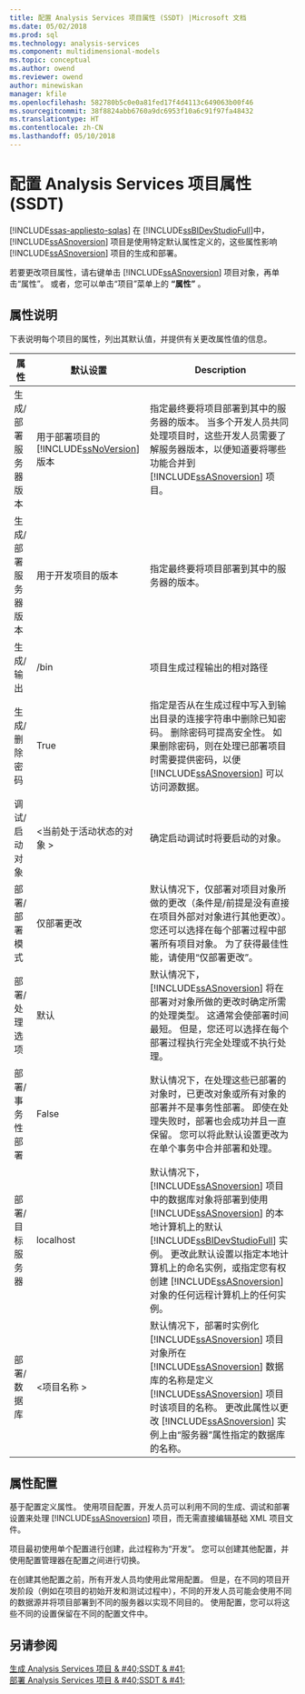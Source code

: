 ```yaml
---
title: 配置 Analysis Services 项目属性 (SSDT) |Microsoft 文档
ms.date: 05/02/2018
ms.prod: sql
ms.technology: analysis-services
ms.component: multidimensional-models
ms.topic: conceptual
ms.author: owend
ms.reviewer: owend
author: minewiskan
manager: kfile
ms.openlocfilehash: 582780b5c0e0a81fed17f4d4113c649063b00f46
ms.sourcegitcommit: 38f8824abb6760a9dc6953f10a6c91f97fa48432
ms.translationtype: HT
ms.contentlocale: zh-CN
ms.lasthandoff: 05/10/2018
---
```

# <a name="configure-analysis-services-project-properties-ssdt"></a>配置 Analysis Services 项目属性 (SSDT)
[!INCLUDE[ssas-appliesto-sqlas](../../includes/ssas-appliesto-sqlas.md)]
  在 [!INCLUDE[ssBIDevStudioFull](../../includes/ssbidevstudiofull-md.md)]中， [!INCLUDE[ssASnoversion](../../includes/ssasnoversion-md.md)] 项目是使用特定默认属性定义的，这些属性影响 [!INCLUDE[ssASnoversion](../../includes/ssasnoversion-md.md)] 项目的生成和部署。  
  
 若要更改项目属性，请右键单击 [!INCLUDE[ssASnoversion](../../includes/ssasnoversion-md.md)] 项目对象，再单击“属性”。 或者，您可以单击“项目”菜单上的 **“属性”** 。  
  
## <a name="property-description"></a>属性说明  
 下表说明每个项目的属性，列出其默认值，并提供有关更改属性值的信息。  
  
|属性|默认设置|Description|  
|--------------|---------------------|-----------------|  
|生成/部署服务器版本|用于部署项目的 [!INCLUDE[ssNoVersion](../../includes/ssnoversion-md.md)] 版本|指定最终要将项目部署到其中的服务器的版本。 当多个开发人员共同处理项目时，这些开发人员需要了解服务器版本，以便知道要将哪些功能合并到 [!INCLUDE[ssASnoversion](../../includes/ssasnoversion-md.md)] 项目。|  
|生成/部署服务器版本|用于开发项目的版本|指定最终要将项目部署到其中的服务器的版本。|  
|生成/输出|/bin|项目生成过程输出的相对路径|  
|生成/删除密码|True|指定是否从在生成过程中写入到输出目录的连接字符串中删除已知密码。 删除密码可提高安全性。 如果删除密码，则在处理已部署项目时需要提供密码，以便 [!INCLUDE[ssASnoversion](../../includes/ssasnoversion-md.md)] 可以访问源数据。|  
|调试/启动对象|\<当前处于活动状态的对象 >|确定启动调试时将要启动的对象。|  
|部署/部署模式|仅部署更改|默认情况下，仅部署对项目对象所做的更改（条件是/前提是没有直接在项目外部对对象进行其他更改）。 您还可以选择在每个部署过程中部署所有项目对象。 为了获得最佳性能，请使用“仅部署更改”。|  
|部署/处理选项|默认|默认情况下， [!INCLUDE[ssASnoversion](../../includes/ssasnoversion-md.md)] 将在部署对对象所做的更改时确定所需的处理类型。 这通常会使部署时间最短。 但是，您还可以选择在每个部署过程执行完全处理或不执行处理。|  
|部署/事务性部署|False|默认情况下，在处理这些已部署的对象时，已更改对象或所有对象的部署并不是事务性部署。 即使在处理失败时，部署也会成功并且一直保留。 您可以将此默认设置更改为在单个事务中合并部署和处理。|  
|部署/目标服务器|localhost|默认情况下， [!INCLUDE[ssASnoversion](../../includes/ssasnoversion-md.md)] 项目中的数据库对象将部署到使用 [!INCLUDE[ssASnoversion](../../includes/ssasnoversion-md.md)] 的本地计算机上的默认 [!INCLUDE[ssBIDevStudioFull](../../includes/ssbidevstudiofull-md.md)] 实例。 更改此默认设置以指定本地计算机上的命名实例，或指定您有权创建 [!INCLUDE[ssASnoversion](../../includes/ssasnoversion-md.md)] 对象的任何远程计算机上的任何实例。|  
|部署/数据库|\<项目名称 >|默认情况下，部署时实例化 [!INCLUDE[ssASnoversion](../../includes/ssasnoversion-md.md)] 项目对象所在 [!INCLUDE[ssASnoversion](../../includes/ssasnoversion-md.md)] 数据库的名称是定义 [!INCLUDE[ssASnoversion](../../includes/ssasnoversion-md.md)] 项目时该项目的名称。 更改此属性以更改 [!INCLUDE[ssASnoversion](../../includes/ssasnoversion-md.md)] 实例上由“服务器”属性指定的数据库的名称。|  
  
## <a name="property-configurations"></a>属性配置  
 基于配置定义属性。 使用项目配置，开发人员可以利用不同的生成、调试和部署设置来处理 [!INCLUDE[ssASnoversion](../../includes/ssasnoversion-md.md)] 项目，而无需直接编辑基础 XML 项目文件。  
  
 项目最初使用单个配置进行创建，此过程称为“开发”。 您可以创建其他配置，并使用配置管理器在配置之间进行切换。  
  
 在创建其他配置之前，所有开发人员均使用此常用配置。 但是，在不同的项目开发阶段（例如在项目的初始开发和测试过程中），不同的开发人员可能会使用不同的数据源并将项目部署到不同的服务器以实现不同目的。 使用配置，您可以将这些不同的设置保留在不同的配置文件中。  
  
## <a name="see-also"></a>另请参阅  
 [生成 Analysis Services 项目 & #40;SSDT & #41;](../../analysis-services/multidimensional-models/build-analysis-services-projects-ssdt.md)   
 [部署 Analysis Services 项目 & #40;SSDT & #41;](../../analysis-services/multidimensional-models/deploy-analysis-services-projects-ssdt.md)  
  
  
